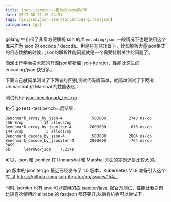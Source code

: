 ```yaml
---
title: json-iterator--更快的json解析库
date: 2017-08-31 15:24:51
tags: [go,json,json-iterator,encoding,fastjson]
categories: [go]
---
```


golang 中自带了非常方便解析json 的库 `encoding/json`,一般情况下也是使用这个库来作为 json 的 encode / decode。但是在有些场景下，比如解析大量json格式的日志数据的时候，json的解析性能问题就是一个需要特别关注的问题了。

滴滴出行平台技术部的开源json解析库 [json-iterator](https://github.com/json-iterator/go)，性能比原生的 encoding/json 快很多。

下面自己就简单测试了下两者的区别,测试代码很简单，就简单测试了下两者 Unmarshal 和 Marshal 的性能表现：
<!--more-->

测试代码: [json-benckmark_test.go](https://gist.github.com/javasgl/e405c436963d2fd7c91c03a05ddcb6b9)
<script src="https://gist.github.com/javasgl/e405c436963d2fd7c91c03a05ddcb6b9.js"></script>

执行 go test -test.bench=.后结果:
```
Benchmark_array_by_json-4        	  500000	      2748 ns/op	     456 B/op	      14 allocs/op
Benchmark_array_by_jsoniter-4    	 2000000	       676 ns/op	     144 B/op	       3 allocs/op
Benchmark_decode_by_json-4       	  500000	      2804 ns/op
Benchmark_decode_by_jsoniter-4   	 2000000	       764 ns/op
PASS
ok  	learnGo/json	7.217s
```
可见，json 和 jsoniter 在 Unmarshal 和 Marshal 方面的差别还是比较大的。

go 版本的 jsoniter/go 最近已经发布了 1.0 版本，Kubernetes V1.8 准备引入这个库,见 https://github.com/json-iterator/go/issues/154。

同时, jsoniter 也有 java 可以使用的库 [jsoniter/java](https://github.com/json-iterator/java), 据官方测试，性能比我之前比较喜欢使用的 alibaba 的 fastjson 都还要好,以后有机会可以尝试下。
